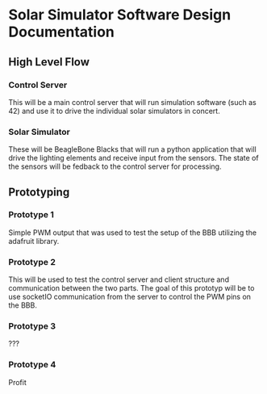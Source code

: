 # Solar Simulator Software Design Documentation
## High Level Flow
### Control Server
This will be a main control server that will run simulation software (such as 42) and use it to drive the individual solar simulators in concert.
### Solar Simulator
These will be BeagleBone Blacks that will run a python application that will drive the lighting elements and receive input from the sensors. The state of the sensors will be fedback to the control server for processing.
## Prototyping
### Prototype 1
Simple PWM output that was used to test the setup of the BBB utilizing the adafruit library.
### Prototype 2
This will be used to test the control server and client structure and communication between the two parts. The goal of this prototyp will be to use socketIO communication from the server to control the PWM pins on the BBB.
### Prototype 3
???
### Prototype 4
Profit